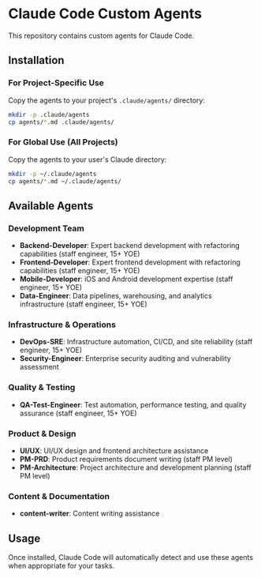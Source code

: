 # Claude Code Custom Agents

This repository contains custom agents for Claude Code.

## Installation

### For Project-Specific Use
Copy the agents to your project's `.claude/agents/` directory:
```bash
mkdir -p .claude/agents
cp agents/*.md .claude/agents/
```

### For Global Use (All Projects)
Copy the agents to your user's Claude directory:
```bash
mkdir -p ~/.claude/agents
cp agents/*.md ~/.claude/agents/
```

## Available Agents

### Development Team
- **Backend-Developer**: Expert backend development with refactoring capabilities (staff engineer, 15+ YOE)
- **Frontend-Developer**: Expert frontend development with refactoring capabilities (staff engineer, 15+ YOE)
- **Mobile-Developer**: iOS and Android development expertise (staff engineer, 15+ YOE)
- **Data-Engineer**: Data pipelines, warehousing, and analytics infrastructure (staff engineer, 15+ YOE)

### Infrastructure & Operations
- **DevOps-SRE**: Infrastructure automation, CI/CD, and site reliability (staff engineer, 15+ YOE)
- **Security-Engineer**: Enterprise security auditing and vulnerability assessment

### Quality & Testing
- **QA-Test-Engineer**: Test automation, performance testing, and quality assurance (staff engineer, 15+ YOE)

### Product & Design
- **UI/UX**: UI/UX design and frontend architecture assistance
- **PM-PRD**: Product requirements document writing (staff PM level)
- **PM-Architecture**: Project architecture and development planning (staff PM level)

### Content & Documentation
- **content-writer**: Content writing assistance

## Usage

Once installed, Claude Code will automatically detect and use these agents when appropriate for your tasks.